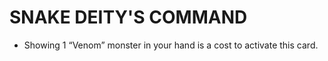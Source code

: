 
# SNAKE DEITY'S COMMAND

*   Showing 1 “Venom” monster in your hand is a cost to activate this card.

  